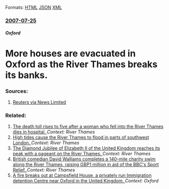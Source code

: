 
Formats: [HTML](/news/2007/07/25/more-houses-are-evacuated-in-oxford-as-the-river-thames-breaks-its-banks.html)  [JSON](/news/2007/07/25/more-houses-are-evacuated-in-oxford-as-the-river-thames-breaks-its-banks.json)  [XML](/news/2007/07/25/more-houses-are-evacuated-in-oxford-as-the-river-thames-breaks-its-banks.xml)  

### [2007-07-25](/news/2007/07/25/index.md)

##### Oxford
#  More houses are evacuated in Oxford as the River Thames breaks its banks. 




### Sources:

1. [Reuters via News Limited](http://www.news.com.au/story/0,23599,22132682-2,00.html)

### Related:

1. [The death toll rises to five after a woman who fell into the River Thames dies in hospital. ](/news/2017/04/7/the-death-toll-rises-to-five-after-a-woman-who-fell-into-the-river-thames-dies-in-hospital.md) _Context: River Thames_
2. [High tides cause the River Thames to flood in parts of southwest London. ](/news/2015/02/20/high-tides-cause-the-river-thames-to-flood-in-parts-of-southwest-london.md) _Context: River Thames_
3. [The Diamond Jubilee of Elizabeth II of the United Kingdom reaches its peak with a pageant on the River Thames. ](/news/2012/06/3/the-diamond-jubilee-of-elizabeth-ii-of-the-united-kingdom-reaches-its-peak-with-a-pageant-on-the-river-thames.md) _Context: River Thames_
4. [British comedian David Walliams completes a 140-mile charity swim along the River Thames, raising GBP1 million in aid of the BBC's Sport Relief. ](/news/2011/09/12/british-comedian-david-walliams-completes-a-140-mile-charity-swim-along-the-river-thames-raising-agbp1-million-in-aid-of-the-bbc-s-sport-re.md) _Context: River Thames_
5. [ A fire breaks out at Campsfield House, a privately run Immigration detention Centre near Oxford in the United Kingdom. ](/news/2008/06/14/a-fire-breaks-out-at-campsfield-house-a-privately-run-immigration-detention-centre-near-oxford-in-the-united-kingdom.md) _Context: Oxford_
